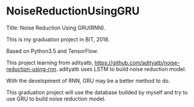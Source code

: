 # NoiseReductionUsingGRU

Title: Noise Reduction Using GRU(RNN).

This is my graduation project in BIT, 2018.

Based on Python3.5 and TensorFlow.

This project learning from adityatb, https://github.com/adityatb/noise-reduction-using-rnn. adityatb uses LSTM to build noise reduction model.

With the development of RNN, GRU may be a better method to do.

This graduation project will use the database builded by myself and try to use GRU to build noise reduction model.
